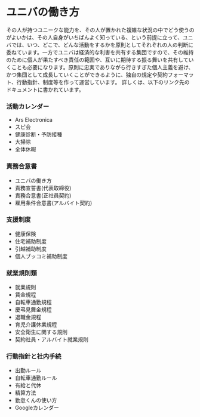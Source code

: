 # ユニバの働き方

その人が持つユニークな能力を、その人が置かれた複雑な状況の中でどう使うのがよいかは、その人自身がいちばんよく知っている、という前提に立って、ユニバでは、いつ、どこで、どんな活動をするかを原則としてそれぞれの人の判断に委ねています。一方でユニバは経済的な利害を共有する集団ですので、その維持のために個人が果たすべき責任の範囲や、互いに期待する振る舞いを共有していくことも必要になります。原則に忠実でありながら行きすぎた個人主義を避け、かつ集団として成長していくことができるように、独自の規定や契約フォーマット、行動指針、制度等を作って運営しています。
詳しくは、以下のリンク先のドキュメントに書かれています。

### 活動カレンダー
* Ars Electronica
* スピ会
* 健康診断・予防接種
* 大掃除
* 全体休暇

### 責務合意書
* ユニバの働き方
* 責務宣誓書(代表取締役)
* 責務合意書(正社員契約)
* 雇用条件合意書(アルバイト契約)

### 支援制度
* 健康保険
* 住宅補助制度
* 引越補助制度
* 個人ブッコミ補助制度

### 就業規則類
* 就業規則
* 賃金規程
* 自転車通勤規程
* 慶弔見舞金規程
* 退職金規程
* 育児介護休業規程
* 安全衛生に関する規則
* 契約社員・アルバイト就業規則

### 行動指針と社内手続
* 出勤ルール
* 自転車通勤ルール
* 有給と代休
* 精算方法
* 勤怠くんの使い方
* Googleカレンダー
